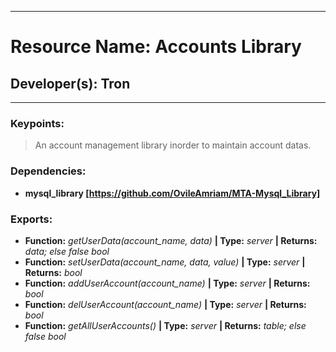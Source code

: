 ***
# Resource Name: Accounts Library
## Developer(s): Tron
***

### Keypoints:
> An account management library inorder to maintain account datas.
### Dependencies:
  - **mysql_library [https://github.com/OvileAmriam/MTA-Mysql_Library]**
### Exports:
  - **Function:** _getUserData(account_name, data)_ **| Type:** _server_ **| Returns:** _data; else false bool_
  - **Function:** _setUserData(account_name, data, value)_ **| Type:** _server_ **| Returns:** _bool_
  - **Function:** _addUserAccount(account_name)_ **| Type:** _server_ **| Returns:** _bool_
  - **Function:** _delUserAccount(account_name)_ **| Type:** _server_ **| Returns:** _bool_
  - **Function:** _getAllUserAccounts()_ **| Type:** _server_ **| Returns:** _table; else false bool_
